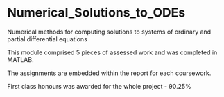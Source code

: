 # Numerical_Solutions_to_ODEs

Numerical methods for computing solutions to systems of ordinary and partial differential equations

This module comprised 5 pieces of assessed work and was completed in MATLAB.

The assignments are embedded within the report for each coursework.

First class honours was awarded for the whole project - 90.25%
